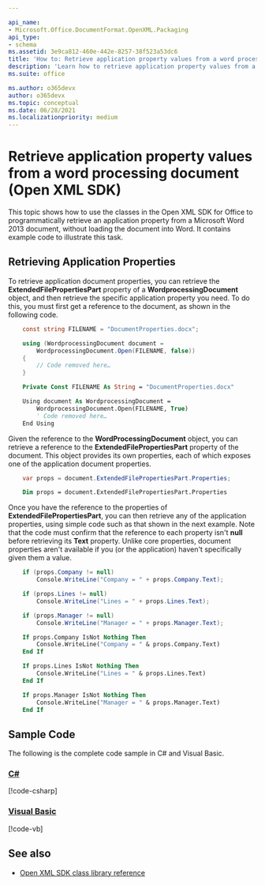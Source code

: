 ```yaml
---

api_name:
- Microsoft.Office.DocumentFormat.OpenXML.Packaging
api_type:
- schema
ms.assetid: 3e9ca812-460e-442e-8257-38f523a53dc6
title: 'How to: Retrieve application property values from a word processing document (Open XML SDK)'
description: 'Learn how to retrieve application property values from a word processing document using the Open XML SDK.'
ms.suite: office

ms.author: o365devx
author: o365devx
ms.topic: conceptual
ms.date: 06/28/2021
ms.localizationpriority: medium
---
```


# Retrieve application property values from a word processing document (Open XML SDK)

This topic shows how to use the classes in the Open XML SDK for Office to programmatically retrieve an application property from a Microsoft Word 2013 document, without loading the document into Word. It contains example code to illustrate this task.



## Retrieving Application Properties

To retrieve application document properties, you can retrieve the **ExtendedFilePropertiesPart** property of a **WordprocessingDocument** object, and then retrieve the specific application property you need. To do this, you must first get a reference to the document, as shown in the following code.

```csharp
    const string FILENAME = "DocumentProperties.docx";

    using (WordprocessingDocument document = 
        WordprocessingDocument.Open(FILENAME, false))
    {
        // Code removed here…
    }
```

```vb
    Private Const FILENAME As String = "DocumentProperties.docx"

    Using document As WordprocessingDocument =
        WordprocessingDocument.Open(FILENAME, True)
        ' Code removed here…
    End Using
```

Given the reference to the **WordProcessingDocument** object, you can retrieve a reference to the **ExtendedFilePropertiesPart** property of the document. This object provides its own properties, each of which exposes one of the application document properties.

```csharp
    var props = document.ExtendedFilePropertiesPart.Properties;
```

```vb
    Dim props = document.ExtendedFilePropertiesPart.Properties
```

Once you have the reference to the properties of **ExtendedFilePropertiesPart**, you can then retrieve any of the application properties, using simple code such as that shown
in the next example. Note that the code must confirm that the reference to each property isn't **null** before retrieving its **Text** property. Unlike core properties,
document properties aren't available if you (or the application) haven't specifically given them a value.

```csharp
    if (props.Company != null)
        Console.WriteLine("Company = " + props.Company.Text);

    if (props.Lines != null)
        Console.WriteLine("Lines = " + props.Lines.Text);

    if (props.Manager != null)
        Console.WriteLine("Manager = " + props.Manager.Text);
```

```vb
    If props.Company IsNot Nothing Then
        Console.WriteLine("Company = " & props.Company.Text)
    End If

    If props.Lines IsNot Nothing Then
        Console.WriteLine("Lines = " & props.Lines.Text)
    End If

    If props.Manager IsNot Nothing Then
        Console.WriteLine("Manager = " & props.Manager.Text)
    End If
```

## Sample Code

The following is the complete code sample in C\# and Visual Basic.

### [C#](#tab/cs)
[!code-csharp[](../samples/word/retrieve_application_property_values/cs/Program.cs)]

### [Visual Basic](#tab/vb)
[!code-vb[](../samples/word/retrieve_application_property_values/vb/Program.vb)]

## See also

- [Open XML SDK class library reference](/office/open-xml/open-xml-sdk)
